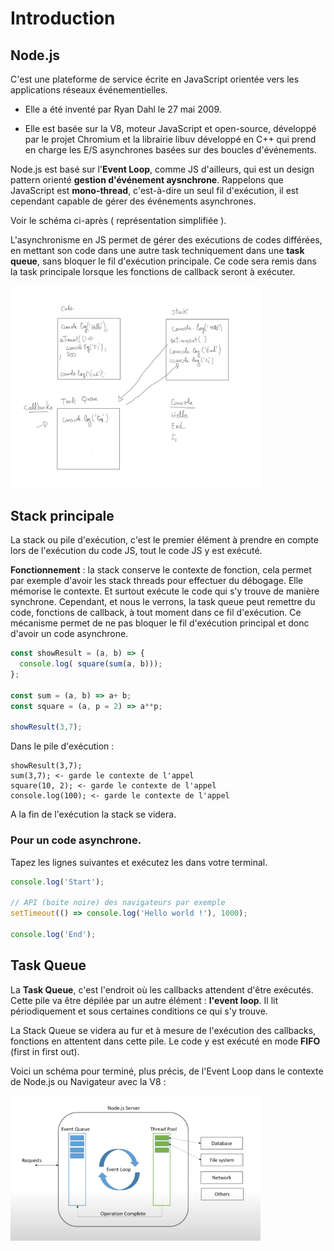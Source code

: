# Introduction

## Node.js

C'est une plateforme de service écrite en JavaScript orientée vers les applications réseaux événementielles. 

- Elle a été inventé par Ryan Dahl le 27 mai 2009. 

- Elle est basée sur la V8, moteur JavaScript et open-source, développé par le projet Chromium et la librairie libuv développé en C++ qui prend en charge les E/S asynchrones basées sur des boucles d'événements.

Node.js est basé sur l'**Event Loop**, comme JS d'ailleurs, qui est un design pattern orienté **gestion d'événement aysnchrone**. Rappelons que JavaScript est **mono-thread**, c'est-à-dire un seul fil d'exécution, il est cependant capable de gérer des événements asynchrones. 

Voir le schéma ci-après ( représentation simplifiée ).

L'asynchronisme en JS permet de gérer des exécutions de codes différées, en mettant son code dans une autre task techniquement dans une **task queue**, sans bloquer le fil d'exécution principale. Ce code sera remis dans la task principale lorsque les fonctions de callback seront à exécuter.

<img src="../../../images/async.png" width="400" />

## Stack principale

La stack ou pile d'exécution, c'est le premier élément à prendre en compte lors de l'exécution du code JS, tout le code JS y est exécuté.

**Fonctionnement** : la stack conserve le contexte de fonction, cela permet par exemple d'avoir les stack threads pour effectuer du débogage. Elle mémorise le contexte. Et surtout exécute le code qui s'y trouve de manière synchrone. Cependant, et nous le verrons, la task queue peut remettre du code, fonctions de callback, à tout moment dans ce fil d'exécution. Ce mécanisme permet de ne pas bloquer le fil d'exécution principal et donc d'avoir un code asynchrone.

```js
const showResult = (a, b) => {
  console.log( square(sum(a, b)));
};

const sum = (a, b) => a+ b;
const square = (a, p = 2) => a**p;

showResult(3,7);
```

Dans le pile d'exécution :

```text
showResult(3,7);
sum(3,7); <- garde le contexte de l'appel
square(10, 2); <- garde le contexte de l'appel
console.log(100); <- garde le contexte de l'appel
```

A la fin de l'exécution la stack se videra.

### Pour un code asynchrone.

Tapez les lignes suivantes et exécutez les dans votre terminal.

```js
console.log('Start');

// API (boite noire) des navigateurs par exemple
setTimeout(() => console.log('Hello world !'), 1000);

console.log('End');
```

## Task Queue

La **Task Queue**, c'est l'endroit où les callbacks attendent d'être exécutés. Cette pile va être dépilée par un autre élément : **l'event loop**. Il lit périodiquement et sous certaines conditions ce qui s'y trouve. 

La Stack Queue se videra au fur et à mesure de l'exécution des callbacks, fonctions en attentent dans cette pile. Le code y est exécuté en mode **FIFO** (first in first out).

Voici un schéma pour terminé, plus précis, de l'Event Loop dans le contexte de Node.js ou Navigateur avec la V8 :

<img src="../../../images/event_loop.png" width="400" />



